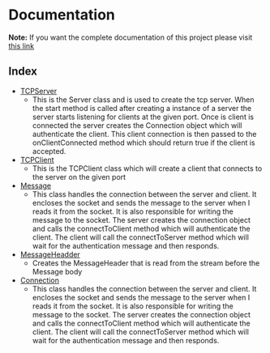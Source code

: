 # Documentation
**Note:** If you want the complete documentation of this project please visit [this link](https://karan-gandhi.github.io/Java-Networking-Library/)
## Index
- [TCPServer](https://github.com/Karan-Gandhi/Java-Networking-Library/blob/master/documentation/TCPServer.md)
  - This is the Server class and is used to create the tcp server.
When the start method is called after creating a instance of a server the server starts listening for clients at the given port. Once is client is connected the server creates the Connection object which will authenticate the client. This client connection is then passed to the onClientConnected method which should return true if the client is accepted.
- [TCPClient](https://github.com/Karan-Gandhi/Java-Networking-Library/blob/master/documentation/TCPClient.md)
  - This is the TCPClient class which will create a client that connects to the server on the given port
- [Message](https://github.com/Karan-Gandhi/Java-Networking-Library/blob/master/documentation/Message.md)
  - This class handles the connection between the server and client. It encloses the socket and sends the message to the server when I reads it from the socket. It is also responsible for writing the message to the socket. The server creates the connection object and calls the connectToClient method which will authenticate the client. The client will call the connectToServer method which will wait for the authentication message and then responds.
- [MessageHeadder](https://github.com/Karan-Gandhi/Java-Networking-Library/blob/master/documentation/MessageHeader.md)
  - Creates the MessageHeader that is read from the stream before the Message body
- [Connection](https://github.com/Karan-Gandhi/Java-Networking-Library/blob/master/documentation/Connection.md)
  - This class handles the connection between the server and client. It encloses the socket and sends the message to the server when I reads it from the socket. It is also responsible for writing the message to the socket. The server creates the connection object and calls the connectToClient method which will authenticate the client. The client will call the connectToServer method which will wait for the authentication message and then responds.
